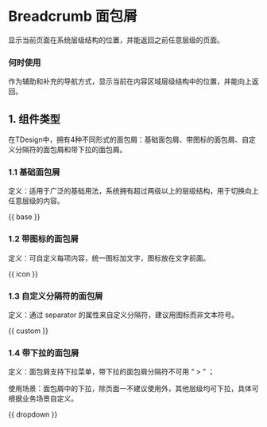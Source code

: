 # Breadcrumb 面包屑

显示当前页面在系统层级结构的位置，并能返回之前任意层级的页面。

### 何时使用
作为辅助和补充的导航方式，显示当前在内容区域层级结构中的位置，并能向上返回。

## 1. 组件类型
在TDesign中，拥有4种不同形式的面包屑：基础面包屑、带图标的面包屑、自定义分隔符的面包屑和带下拉的面包屑。

### 1.1 基础面包屑
定义：适用于广泛的基础用法，系统拥有超过两级以上的层级结构，用于切换向上任意层级的内容。

{{ base }}

### 1.2 带图标的面包屑
定义：可自定义每项内容，统一图标加文字，图标放在文字前面。

{{ icon }}

### 1.3 自定义分隔符的面包屑
定义：通过 separator 的属性来自定义分隔符，建议用图标而非文本符号。

{{ custom }}

### 1.4 带下拉的面包屑
定义：面包屑支持下拉菜单，带下拉的面包屑分隔符不可用 “ > ” ；

使用场景：面包屑中的下拉，除页面一不建议使用外，其他层级均可下拉，具体可根据业务场景自定义。

{{ dropdown }}
